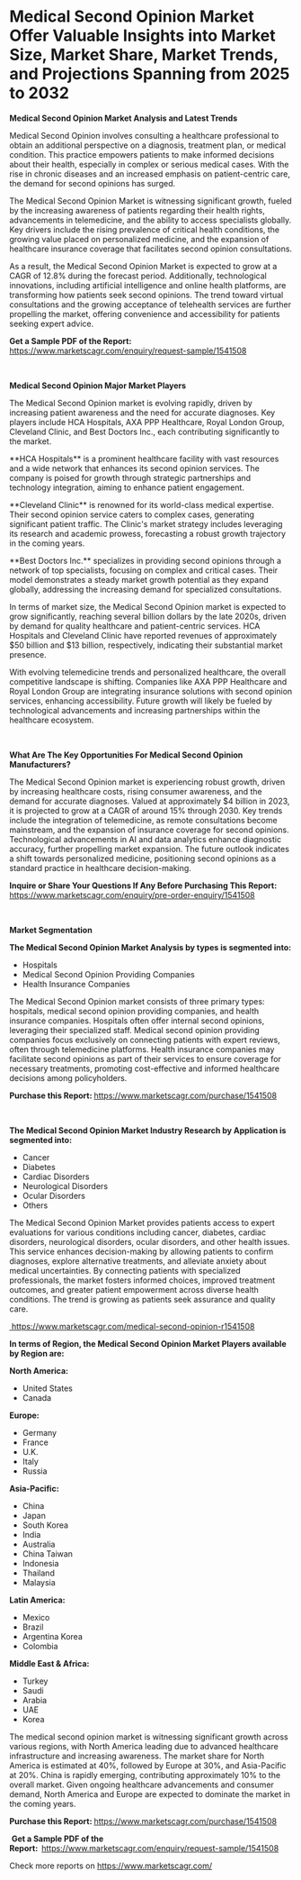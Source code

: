 <p><h1>Medical Second Opinion Market Offer Valuable Insights into Market Size, Market Share, Market Trends, and Projections Spanning from 2025 to 2032</h1></p><p><strong>Medical Second Opinion Market Analysis and Latest Trends</strong></p>
<p><p>Medical Second Opinion involves consulting a healthcare professional to obtain an additional perspective on a diagnosis, treatment plan, or medical condition. This practice empowers patients to make informed decisions about their health, especially in complex or serious medical cases. With the rise in chronic diseases and an increased emphasis on patient-centric care, the demand for second opinions has surged.</p><p>The Medical Second Opinion Market is witnessing significant growth, fueled by the increasing awareness of patients regarding their health rights, advancements in telemedicine, and the ability to access specialists globally. Key drivers include the rising prevalence of critical health conditions, the growing value placed on personalized medicine, and the expansion of healthcare insurance coverage that facilitates second opinion consultations. </p><p>As a result, the Medical Second Opinion Market is expected to grow at a CAGR of 12.8% during the forecast period. Additionally, technological innovations, including artificial intelligence and online health platforms, are transforming how patients seek second opinions. The trend toward virtual consultations and the growing acceptance of telehealth services are further propelling the market, offering convenience and accessibility for patients seeking expert advice.</p></p>
<p><strong>Get a Sample PDF of the Report:&nbsp;</strong> <a href="https://www.marketscagr.com/enquiry/request-sample/1541508?utm_campaign=1126&utm_medium=2&utm_source=Github&utm_content=ia&utm_term=03032025&utm_id=medical-second-opinion">https://www.marketscagr.com/enquiry/request-sample/1541508</a></p>
<p>&nbsp;</p>
<p><strong>Medical Second Opinion Major Market Players</strong></p>
<p><p>The Medical Second Opinion market is evolving rapidly, driven by increasing patient awareness and the need for accurate diagnoses. Key players include HCA Hospitals, AXA PPP Healthcare, Royal London Group, Cleveland Clinic, and Best Doctors Inc., each contributing significantly to the market.</p><p>**HCA Hospitals** is a prominent healthcare facility with vast resources and a wide network that enhances its second opinion services. The company is poised for growth through strategic partnerships and technology integration, aiming to enhance patient engagement.</p><p>**Cleveland Clinic** is renowned for its world-class medical expertise. Their second opinion service caters to complex cases, generating significant patient traffic. The Clinic's market strategy includes leveraging its research and academic prowess, forecasting a robust growth trajectory in the coming years.</p><p>**Best Doctors Inc.** specializes in providing second opinions through a network of top specialists, focusing on complex and critical cases. Their model demonstrates a steady market growth potential as they expand globally, addressing the increasing demand for specialized consultations.</p><p>In terms of market size, the Medical Second Opinion market is expected to grow significantly, reaching several billion dollars by the late 2020s, driven by demand for quality healthcare and patient-centric services. HCA Hospitals and Cleveland Clinic have reported revenues of approximately $50 billion and $13 billion, respectively, indicating their substantial market presence.</p><p>With evolving telemedicine trends and personalized healthcare, the overall competitive landscape is shifting. Companies like AXA PPP Healthcare and Royal London Group are integrating insurance solutions with second opinion services, enhancing accessibility. Future growth will likely be fueled by technological advancements and increasing partnerships within the healthcare ecosystem.</p></p>
<p>&nbsp;</p>
<p><strong>What Are The Key Opportunities For Medical Second Opinion Manufacturers?</strong></p>
<p><p>The Medical Second Opinion market is experiencing robust growth, driven by increasing healthcare costs, rising consumer awareness, and the demand for accurate diagnoses. Valued at approximately $4 billion in 2023, it is projected to grow at a CAGR of around 15% through 2030. Key trends include the integration of telemedicine, as remote consultations become mainstream, and the expansion of insurance coverage for second opinions. Technological advancements in AI and data analytics enhance diagnostic accuracy, further propelling market expansion. The future outlook indicates a shift towards personalized medicine, positioning second opinions as a standard practice in healthcare decision-making.</p></p>
<p><strong>Inquire or Share Your Questions If Any Before Purchasing This Report:</strong> <a href="https://www.marketscagr.com/enquiry/pre-order-enquiry/1541508?utm_campaign=1126&utm_medium=2&utm_source=Github&utm_content=ia&utm_term=03032025&utm_id=medical-second-opinion">https://www.marketscagr.com/enquiry/pre-order-enquiry/1541508</a></p>
<p>&nbsp;</p>
<p><strong>Market Segmentation</strong></p>
<p><strong>The Medical Second Opinion Market Analysis by types is segmented into:</strong></p>
<p><ul><li>Hospitals</li><li>Medical Second Opinion Providing Companies</li><li>Health Insurance Companies</li></ul></p>
<p><p>The Medical Second Opinion market consists of three primary types: hospitals, medical second opinion providing companies, and health insurance companies. Hospitals often offer internal second opinions, leveraging their specialized staff. Medical second opinion providing companies focus exclusively on connecting patients with expert reviews, often through telemedicine platforms. Health insurance companies may facilitate second opinions as part of their services to ensure coverage for necessary treatments, promoting cost-effective and informed healthcare decisions among policyholders.</p></p>
<p><strong>Purchase this Report:&nbsp;</strong><a href="https://www.marketscagr.com/purchase/1541508?utm_campaign=1126&utm_medium=2&utm_source=Github&utm_content=ia&utm_term=03032025&utm_id=medical-second-opinion">https://www.marketscagr.com/purchase/1541508</a></p>
<p>&nbsp;</p>
<p><strong>The Medical Second Opinion Market Industry Research by Application is segmented into:</strong></p>
<p><ul><li>Cancer</li><li>Diabetes</li><li>Cardiac Disorders</li><li>Neurological Disorders</li><li>Ocular Disorders</li><li>Others</li></ul></p>
<p><p>The Medical Second Opinion Market provides patients access to expert evaluations for various conditions including cancer, diabetes, cardiac disorders, neurological disorders, ocular disorders, and other health issues. This service enhances decision-making by allowing patients to confirm diagnoses, explore alternative treatments, and alleviate anxiety about medical uncertainties. By connecting patients with specialized professionals, the market fosters informed choices, improved treatment outcomes, and greater patient empowerment across diverse health conditions. The trend is growing as patients seek assurance and quality care.</p></p>
<p><a href="https://www.marketscagr.com/medical-second-opinion-r1541508?utm_campaign=1126&utm_medium=2&utm_source=Github&utm_content=ia&utm_term=03032025&utm_id=medical-second-opinion">&nbsp;https://www.marketscagr.com/medical-second-opinion-r1541508</a></p>
<p><strong>In terms of Region, the Medical Second Opinion Market Players available by Region are:</strong></p>
<p>
    <p> <strong> North America: </strong>
        <ul>
            <li>United States</li>
            <li>Canada</li>
        </ul>
        </p> 
    <p> <strong> Europe: </strong>
        <ul>
            <li>Germany</li>
            <li>France</li>
            <li>U.K.</li>
            <li>Italy</li>
            <li>Russia</li>
        </ul>
        </p> 
    <p> <strong> Asia-Pacific: </strong>
        <ul>
            <li>China</li>
            <li>Japan</li>
            <li>South Korea</li>
            <li>India</li>
            <li>Australia</li>
            <li>China Taiwan</li>
            <li>Indonesia</li>
            <li>Thailand</li>
            <li>Malaysia</li>
        </ul>
        </p> 
    <p> <strong> Latin America: </strong>
        <ul>
            <li>Mexico</li>
            <li>Brazil</li>
            <li>Argentina Korea</li>
            <li>Colombia</li>
        </ul>
        </p> 
    <p> <strong> Middle East & Africa: </strong>
        <ul>
            <li>Turkey</li>
            <li>Saudi</li>
            <li>Arabia</li>
            <li>UAE</li>
            <li>Korea</li>
        </ul>
    </p>
    </p>
<p><p>The medical second opinion market is witnessing significant growth across various regions, with North America leading due to advanced healthcare infrastructure and increasing awareness. The market share for North America is estimated at 40%, followed by Europe at 30%, and Asia-Pacific at 20%. China is rapidly emerging, contributing approximately 10% to the overall market. Given ongoing healthcare advancements and consumer demand, North America and Europe are expected to dominate the market in the coming years.</p></p>
<p><strong>Purchase this Report: </strong><a href="https://www.marketscagr.com/purchase/1541508?utm_campaign=1126&utm_medium=2&utm_source=Github&utm_content=ia&utm_term=03032025&utm_id=medical-second-opinion">https://www.marketscagr.com/purchase/1541508</a></p>
<p>&nbsp;<strong>Get a Sample PDF of the Report:&nbsp;&nbsp;</strong><a href="https://www.marketscagr.com/enquiry/request-sample/1541508?utm_campaign=1126&utm_medium=2&utm_source=Github&utm_content=ia&utm_term=03032025&utm_id=medical-second-opinion">https://www.marketscagr.com/enquiry/request-sample/1541508</a></p>
<p><strong></strong></p>
<p>Check more reports on <a href="https://www.marketscagr.com/?utm_campaign=1126&utm_medium=2&utm_source=Github&utm_content=ia&utm_term=03032025&utm_id=medical-second-opinion">https://www.marketscagr.com/</a></p>